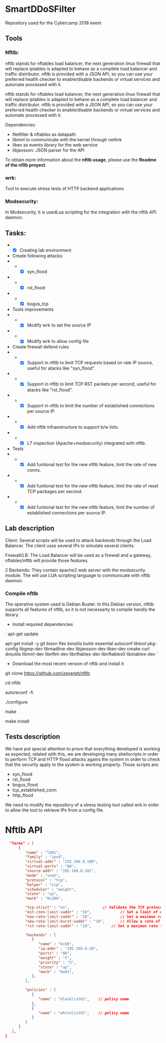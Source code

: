 # SmartDDoSFilter

Repository used for the Cybercamp 2018 event

## Tools

### Nftlb:

nftlb stands for nftables load balancer, the next generation linux firewall that will replace iptables is adapted to behave as a complete load balancer and traffic distributor.
nftlb is provided with a JSON API, so you can use your preferred health checker to enable/disable backends or virtual services and automate processed with it.

nftlb stands for nftables load balancer, the next generation linux firewall that will replace iptables is adapted to behave as a complete load balancer and traffic distributor.
nftlb is provided with a JSON API, so you can use your preferred health checker to enable/disable backends or virtual services and automate processed with it.

Dependencies:
- Netfilter & nftables as datapath
- libmnl to communicate with the kernel through netlink
- libev as events library for the web service
- libjansson: JSON parser for the API

To obtain more information about the **nftlb usage**, please use the **Readme of the nfllb proyect**.

### wrk:

Tool to execute stress tests of HTTP backend applications

### Modsecurity:

In Modsecurity, it is usedLua scripting for the integration with the nftlb API daemon.

## Tasks:

* * [x] Creating lab environment

* Create following attacks:
* * * [x] syn_flood
* * * [x] rst_flood
* * * [x] bogus_tcp

* Tools improvements
* * * [x] Modify wrk to set the source IP
* * * [x] Modify wrk to allow config file

* Create firewall defend rules
* * * [x] Support in nftlb to limit TCP requests based on rate IP source, useful for atacks like "syn_flood".
* * * [x] Support in nftlb to limit TCP RST packets per second, useful for atacks like "rst_flood".
* * * [x] Support in nftlb to limit the number of established connections per source IP.
* * * [x] Add nftlb infraestructure to support b/w lists.
* * * [x] L7 inspection (Apache+modsecurity) integrated with nftlb.

* Tests
* * * [x] Add funtional test for the new nftlb feature, limit the rate of new conns.
* * * [x] Add funtional test for the new nftlb feature, limit the rate of reset TCP packages per second.
* * * [x] Add funtional test for the new nftlb feature, limit the number of established connections per source IP.

## Lab description

Client: Several scripts will be used to attack backends through the Load Balancer. The client uses several IPs to simulate several clients.

Firewall/LB: The Load Balancer will be used as a firewall and a gateway, nftables/nftlb will provide those features.

2 Backends: They contain apache2 web server with the modsecurity module. The will use LUA scripting language to communicate with nftlb daemon.

### Compile nftlb

The operative system used is Debian Buster. In this Debian version, nftlib supports all features of nftlb, so it is not necessarty to compile handly the library.

* Install required dependencies

`
apt-get update

apt-get install -y
    git
    bison
    flex
    binutils
    build-essential
    autoconf
    libtool
    pkg-config
    libgmp-dev
    libreadline-dev
    libjansson-dev
    libev-dev
    cmake
    curl
    dnsutils
    libmnl-dev
    libnftnl-dev
    libnftables-dev
    libnftables0
    libxtables-dev
`

* Download the most recent version of nftlb and install it

git clone https://github.com/zevenet/nftlb

cd nftlb

autoreconf -fi

./configure

make

make install

## Tests description

We have put special attention to prove that everything developed is working as expected, related with this, we are developing many shellscripts in order to perform TCP and HTTP flood attacks agains the system in order to check that the security apply to the system is working properly. Those scripts are:
* syn_flood
* rst_flood
* bogus_flood
* tcp_established_conn
* http_flood

We need to modify the repository of a stress testing tool called wrk in order to allow the tool to retrieve IPs from a config file.

# Nftlb API

```JSON
  "farms" : [
      {
         "name" : "lb01",
         "family" : "ipv4",
         "virtual-addr" : "192.168.0.100",
         "virtual-ports" : "80",
         "source-addr" : "192.168.0.101",
         "mode" : "snat",
         "protocol" : "tcp",
         "helper" : "sip",
         "scheduler" : "weight",
         "state" : "up",
         "mark" : "0x200",

         "tcp-strict" : "on",         		// Validate the TCP protocol*
         "est-conn-limit-saddr" : "10",         	// Set a limit of established connections for service*
         "new-rate-limit-saddr" : "10",         	// Set a maximun rate for new connections*
         "new-rate-limit-burst-saddr" : "10",   	// Allow a rate of extra new connections*
         "rst-rate-limit-saddr" : "10",        	// Set a maximun rate for TCP reset packets*

         "backends" : [
            {
               "name" : "bck0",
               "ip-addr" : "192.168.0.10",
               "ports" : "80",
               "weight" : "5",
               "priority" : "5",
               "state" : "up",
               "mark" : "0x01",
            },
         ],

         "policies" : [
            {
               "name" : "blacklist01",    // policy name
            },
            {
               "name" : "whitelist01",    // policy name
            }
         ]
      }
   ],
}
```
